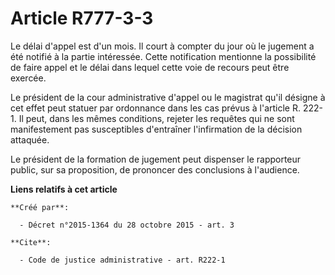 # Article R777-3-3

Le délai d'appel est d'un mois. Il court à compter du jour où le jugement a été notifié à la partie intéressée. Cette
notification mentionne la possibilité de faire appel et le délai dans lequel cette voie de recours peut être exercée. 

Le président de la cour administrative d'appel ou le magistrat qu'il désigne à cet effet peut statuer par ordonnance dans les
cas prévus à l'article R. 222-1. Il peut, dans les mêmes conditions, rejeter les requêtes qui ne sont manifestement pas
susceptibles d'entraîner l'infirmation de la décision attaquée. 

Le président de la formation de jugement peut dispenser le rapporteur public, sur sa proposition, de prononcer des
conclusions à l'audience.

**Liens relatifs à cet article**

	**Créé par**:

	  - Décret n°2015-1364 du 28 octobre 2015 - art. 3

	**Cite**:

	  - Code de justice administrative - art. R222-1
